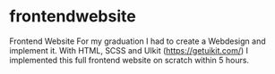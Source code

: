 # frontendwebsite
Frontend Website
For my graduation I had to create a Webdesign and implement it.
With HTML, SCSS and UIkit (https://getuikit.com/) I implemented this full frontend website on scratch within 5 hours.
